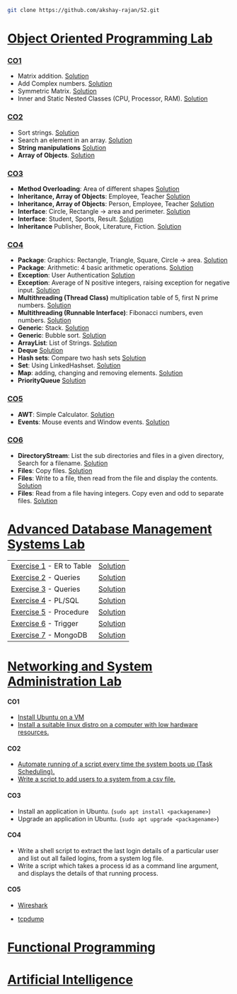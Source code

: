 ```bash
git clone https://github.com/akshay-rajan/S2.git
```

# [Object Oriented Programming Lab](/OOP#readme)

### [CO1](./OOP/CO1/)

- Matrix addition. [Solution](./OOP/CO1/Matrix.java)
- Add Complex numbers. [Solution](./OOP/CO1/Complex.java)
- Symmetric Matrix. [Solution](./OOP/CO1/SymmetricMatrix.java)
- Inner and Static Nested Classes (CPU, Processor, RAM). [Solution](./OOP/CO1/CPU.java)

### [CO2](./OOP/CO2/)

- Sort strings. [Solution](./OOP/CO2/Sort.java)
- Search an element in an array. [Solution](./OOP/CO2/Search.java)
- **String manipulations** [Solution](./OOP/CO2/StringManipulation.java)
- **Array of Objects**. [Solution](./OOP/CO2/Employee.java)

### [CO3](./OOP/CO3/)

- **Method Overloading**: Area of different shapes  [Solution](./OOP/CO3/Area.java)
- **Inheritance, Array of Objects**: Employee, Teacher [Solution](./OOP/CO3/Teacher.java)
- **Inheritance, Array of Objects**: Person, Employee, Teacher [Solution](./OOP/CO3/Teacher2.java)
- **Interface**: Circle, Rectangle -> area and perimeter. [Solution](./OOP/CO3/Shapes.java)
- **Interface**: Student, Sports, Result. [Solution](./OOP/CO3/Result.java)
- **Inheritance** Publisher, Book, Literature, Fiction. [Solution](./OOP/CO3/Books.java)

### [CO4](./OOP/CO4/)

- **Package**: Graphics: Rectangle, Triangle, Square, Circle -> area. [Solution](./OOP/CO4/GraphicsPkg.java)
- **Package**: Arithmetic: 4 basic arithmetic operations. [Solution](./OOP/CO4/ArithmeticPkg.java)
- **Exception**: User Authentication [Solution](./OOP/CO4/Authentication.java)
- **Exception**: Average of N positive integers, raising exception for negative input. [Solution](./OOP/CO4/Average.java)
- **Multithreading (Thread Class)**  multiplication table of 5, first N prime numbers. [Solution](./OOP/CO4/MultiplicationTable.java)
- **Multithreading (Runnable Interface)**: Fibonacci numbers, even numbers. [Solution](./OOP/CO4/Even.java)
- **Generic**: Stack. [Solution](./OOP/CO4/GenericStack.java)
- **Generic**: Bubble sort. [Solution](./OOP/CO4/GenericBubbleSort.java)
- **ArrayList**: List of Strings. [Solution](./OOP/CO4/ArrayLists.java)
- **Deque** [Solution](./OOP/CO4/DoubleEndedQueue.java)
- **Hash sets**: Compare two hash sets [Solution](./OOP/CO4/HashSets.java)
- **Set**: Using LinkedHashset. [Solution](./OOP/CO4/LHSet.java)
- **Map**: adding, changing and removing elements. [Solution](./OOP/CO4/Maps.java)
- **PriorityQueue** [Solution](./OOP/CO4/Queue.java)

### [CO5](./OOP/CO5/)

- **AWT**: Simple Calculator. [Solution](./OOP/CO5/Calculator.java)
- **Events**: Mouse events and Window events. [Solution](./OOP/CO5/Events.java) 

### [CO6](./OOP/CO6/)

- **DirectoryStream**: List the sub directories and files in a given directory, Search for a filename. [Solution](./OOP/CO6/ListFiles.java) 
- **Files**: Copy files. [Solution](./OOP/CO6/CopyFiles2.java)
- **Files**: Write to a file, then read from the file and display the contents. [Solution](./OOP/CO6/Files.java)
- **Files**: Read from a file having integers. Copy even and odd to separate files. [Solution](./OOP/CO6/Numbers.java)


# [Advanced Database Management Systems Lab](/ADBMS#readme)

<table>
    <tr>
        <td><a href="./ADBMS/QUESTIONS.md#exercise-1---er-to-table">Exercise 1</a> - ER to Table</td>
        <td><a href="./ADBMS/exercise1.sql">Solution</a></td>
    </tr>
    <tr>
        <td><a href="./ADBMS/QUESTIONS.md#exercise-2---queries">Exercise 2</a> - Queries</td>
        <td><a href="./ADBMS/exercise2.sql">Solution</a></td>
    </tr>
    <tr>
        <td><a href="./ADBMS/QUESTIONS.md#exercise-3---queries">Exercise 3</a> - Queries</td>
        <td><a href="./ADBMS/exercise3.sql">Solution</a></td>
    </tr>
    <tr>
        <td><a href="./ADBMS/QUESTIONS.md#exercise-4---plsql">Exercise 4</a> - PL/SQL</td>
        <td><a href="./ADBMS/exercise4pl.sql">Solution</a></td>
    </tr>
    <tr>
        <td><a href="./ADBMS/QUESTIONS.md#exercise-5---procedure">Exercise 5</a> - Procedure</td>
        <td><a href="./ADBMS/exercise5.sql">Solution</a></td>
    </tr>
    <tr>
        <td><a href="./ADBMS/QUESTIONS.md#exercise-6---trigger">Exercise 6</a> - Trigger</td>
        <td><a href="./ADBMS/exercise6.sql">Solution</a></td>
    </tr>
    <tr>
        <td><a href="./ADBMS/QUESTIONS.md#exercise-7---mongodb">Exercise 7</a> - MongoDB</td>
        <td><a href="./ADBMS/exercise7.ipynb">Solution</a></td>
    </tr>
</table>


# [Networking and System Administration Lab](/NSA#readme)

#### CO1

- [Install Ubuntu on a VM](./NSA/INSTALLATIONS.md#ubuntu-in-vm)
- [Install a suitable linux distro on a computer with low hardware resources.](./NSA/INSTALLATIONS.md#antix)

#### CO2

- [Automate running of a script every time the system boots up (Task Scheduling).](./NSA/README.md#task-scheduling)
- [Write a script to add users to a system from a csv file.](./NSA/users.sh)

#### CO3

- Install an application in Ubuntu. (`sudo apt install <packagename>`)
- Upgrade an application in Ubuntu. (`sudo apt upgrade <packagename>`)

#### CO4

- Write a shell script to extract the last login details of a particular user and list out all failed logins, from a system log file.
- Write a script which takes a process id as a command line argument, and displays the details of that running process.

#### CO5

* [Wireshark](./NSA/README.md#wireshark)
- [tcpdump]()

# [Functional Programming](/FP#readme)


# [Artificial Intelligence](/AI#readme)


